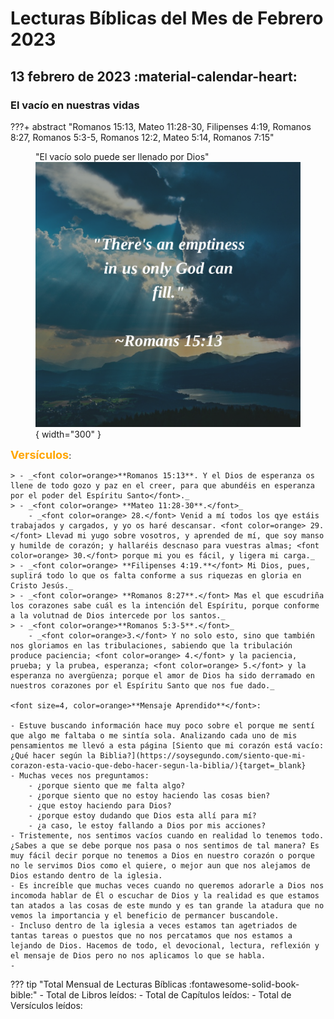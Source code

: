 # **Lecturas Bíblicas del Mes de Febrero 2023**

## 13 febrero de 2023 :material-calendar-heart:
### El vacío en nuestras vidas
???+ abstract "Romanos 15:13, Mateo 11:28-30, Filipenses 4:19, Romanos 8:27, Romanos 5:3-5, Romanos 12:2, Mateo 5:14, Romanos 7:15"
    <figure markdown><figcaption>"El vacío solo puede ser llenado por Dios"</figcaption>
    ![Obrero Aprobado](../assets/emptiness.png){ width="300" }</figure>
    <font size=4, color=orange>**Versículos**</font>:

    > - _<font color=orange>**Romanos 15:13**. Y el Dios de esperanza os llene de todo gozo y paz en el creer, para que abundéis en esperanza por el poder del Espíritu Santo</font>._
    > - _<font color=orange> **Mateo 11:28-30**.</font>_ 
        - _<font color=orange> 28.</font> Venid a mí todos los qye estáis trabajados y cargados, y yo os haré descansar. <font color=orange> 29.</font> Llevad mi yugo sobre vosotros, y aprended de mí, que soy manso y humilde de corazón; y hallaréis descnaso para vuestras almas; <font color=orange> 30.</font> porque mi you es fácil, y ligera mi carga._
    > - _<font color=orange> **Filipenses 4:19.**</font> Mi Dios, pues, suplirá todo lo que os falta conforme a sus riquezas en gloria en Cristo Jesús._
    > - _<font color=orange> **Romanos 8:27**.</font> Mas el que escudriña los corazones sabe cuál es la intención del Espíritu, porque conforme a la volutnad de Dios intercede por los santos._
    > - _<font color=orange>**Romanos 5:3-5**.</font>_
        - _<font color=orange>3.</font> Y no solo esto, sino que también nos gloriamos en las tribulaciones, sabiendo que la tribulación produce paciencia; <font color=orange> 4.</font> y la paciencia, prueba; y la prubea, esperanza; <font color=orange> 5.</font> y la esperanza no avergüenza; porque el amor de Dios ha sido derramado en nuestros corazones por el Espíritu Santo que nos fue dado._

    <font size=4, color=orange>**Mensaje Aprendido**</font>:
    
    - Estuve buscando información hace muy poco sobre el porque me sentí que algo me faltaba o me sintía sola. Analizando cada uno de mis pensamientos me llevó a esta página [Siento que mi corazón está vacío: ¿Qué hacer según la Biblia?](https://soysegundo.com/siento-que-mi-corazon-esta-vacio-que-debo-hacer-segun-la-biblia/){target=_blank}
    - Muchas veces nos preguntamos: 
        - ¿porque siento que me falta algo? 
        - ¿porque siento que no estoy haciendo las cosas bien? 
        - ¿que estoy haciendo para Dios? 
        - ¿porque estoy dudando que Dios esta allí para mí? 
        - ¿a caso, le estoy fallando a Dios por mis acciones?
    - Tristemente, nos sentimos vacíos cuando en realidad lo tenemos todo. ¿Sabes a que se debe porque nos pasa o nos sentimos de tal manera? Es muy fácil decir porque no tenemos a Dios en nuestro corazón o porque no le servimos Dios como el quiere, o mejor aun que nos alejamos de Dios estando dentro de la iglesia. 
    - Es increíble que muchas veces cuando no queremos adorarle a Dios nos incomoda hablar de Él o escuchar de Dios y la realidad es que estamos tan atados a las cosas de este mundo y es tan grande la atadura que no vemos la importancia y el beneficio de permancer buscandole.
    - Incluso dentro de la iglesia a veces estamos tan agetriados de tantas tareas o puestos que no nos percatamos que nos estamos a lejando de Dios. Hacemos de todo, el devocional, lectura, reflexión y el mensaje de Dios pero no nos aplicamos lo que se habla. 
    -  



??? tip "Total Mensual de Lecturas Bíblicas :fontawesome-solid-book-bible:" 
    - Total de Libros leídos: 
    - Total de Capítulos leídos: 
    - Total de Versículos leídos: 
